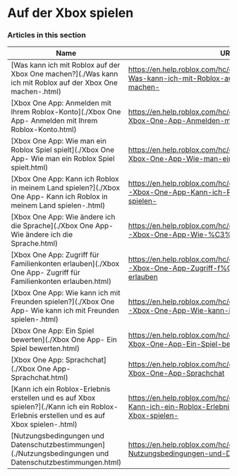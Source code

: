 # Auf der Xbox spielen  
### Articles in this section
Name|URL
-|-
[Was kann ich mit Roblox auf der Xbox One machen?](./Was kann ich mit Roblox auf der Xbox One machen-.html) |https://en.help.roblox.com/hc/de/articles/207850783-Was-kann-ich-mit-Roblox-auf-der-Xbox-One-machen-
[Xbox One App: Anmelden mit Ihrem Roblox-Konto](./Xbox One App- Anmelden mit Ihrem Roblox-Konto.html) |https://en.help.roblox.com/hc/de/articles/205662594-Xbox-One-App-Anmelden-mit-Ihrem-Roblox-Konto
[Xbox One App: Wie man ein Roblox Spiel spielt](./Xbox One App- Wie man ein Roblox Spiel spielt.html) |https://en.help.roblox.com/hc/de/articles/205091984-Xbox-One-App-Wie-man-ein-Roblox-Spiel-spielt
[Xbox One App: Kann ich Roblox in meinem Land spielen?](./Xbox One App- Kann ich Roblox in meinem Land spielen-.html) |https://en.help.roblox.com/hc/de/articles/360000334743-Xbox-One-App-Kann-ich-Roblox-in-meinem-Land-spielen-
[Xbox One App: Wie ändere ich die Sprache](./Xbox One App- Wie ändere ich die Sprache.html) |https://en.help.roblox.com/hc/de/articles/360000273466-Xbox-One-App-Wie-%C3%A4ndere-ich-die-Sprache
[Xbox One App: Zugriff für Familienkonten erlauben](./Xbox One App- Zugriff für Familienkonten erlauben.html) |https://en.help.roblox.com/hc/de/articles/115001279786-Xbox-One-App-Zugriff-f%C3%BCr-Familienkonten-erlauben
[Xbox One App: Wie kann ich mit Freunden spielen?](./Xbox One App- Wie kann ich mit Freunden spielen-.html) |https://en.help.roblox.com/hc/de/articles/360000334526-Xbox-One-App-Wie-kann-ich-mit-Freunden-spielen-
[Xbox One App: Ein Spiel bewerten](./Xbox One App- Ein Spiel bewerten.html) |https://en.help.roblox.com/hc/de/articles/205355420-Xbox-One-App-Ein-Spiel-bewerten
[Xbox One App: Sprachchat](./Xbox One App- Sprachchat.html) |https://en.help.roblox.com/hc/de/articles/205355430-Xbox-One-App-Sprachchat
[Kann ich ein Roblox-Erlebnis erstellen und es auf Xbox spielen?](./Kann ich ein Roblox-Erlebnis erstellen und es auf Xbox spielen-.html) |https://en.help.roblox.com/hc/de/articles/205091994-Kann-ich-ein-Roblox-Erlebnis-erstellen-und-es-auf-Xbox-spielen-
[Nutzungsbedingungen und Datenschutzbestimmungen](./Nutzungsbedingungen und Datenschutzbestimmungen.html) |https://en.help.roblox.com/hc/de/articles/205358110-Nutzungsbedingungen-und-Datenschutzbestimmungen